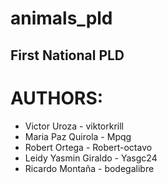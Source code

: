 # **animals_pld**
## First National PLD


# **AUTHORS:**

* Victor Uroza - viktorkrill
* Maria Paz Quirola - Mpqg
* Robert Ortega - Robert-octavo
* Leidy Yasmin Giraldo - Yasgc24
* Ricardo Montaña - bodegalibre

